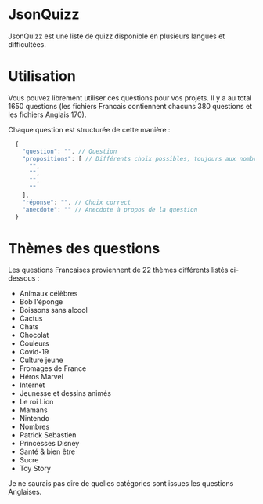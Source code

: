 # JsonQuizz
JsonQuizz est une liste de quizz disponible en plusieurs langues et difficultées.

# Utilisation
Vous pouvez librement utiliser ces questions pour vos projets. Il y a au total 1650 questions (les fichiers Francais contiennent chacuns 380 questions et les fichiers Anglais 170).

Chaque question est structurée de cette manière :
```js
  {
    "question": "", // Question
    "propositions": [ // Différents choix possibles, toujours aux nombre de 4. Un seul d'entre eux est correct.
      "",
      "",
      "",
      ""
    ],
    "réponse": "", // Choix correct
    "anecdote": "" // Anecdote à propos de la question
  }
```

# Thèmes des questions

Les questions Francaises proviennent de 22 thèmes différents listés ci-dessous :
* Animaux célèbres
* Bob l'éponge
* Boissons sans alcool
* Cactus
* Chats
* Chocolat
* Couleurs
* Covid-19
* Culture jeune
* Fromages de France
* Héros Marvel
* Internet
* Jeunesse et dessins animés
* Le roi Lion
* Mamans
* Nintendo
* Nombres
* Patrick Sebastien
* Princesses Disney
* Santé & bien être
* Sucre
* Toy Story

Je ne saurais pas dire de quelles catégories sont issues les questions Anglaises.

